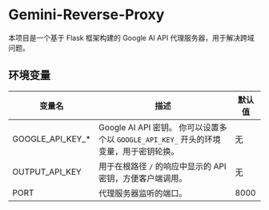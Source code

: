 # Gemini-Reverse-Proxy
本项目是一个基于 Flask 框架构建的 Google AI API 代理服务器，用于解决跨域问题。

## 环境变量

| 变量名           | 描述                                                                                                 | 默认值 |
| --------------- | ---------------------------------------------------------------------------------------------------- | ----- |
| GOOGLE_API_KEY_* | Google AI API 密钥。 你可以设置多个以 `GOOGLE_API_KEY_` 开头的环境变量，用于密钥轮换。                                          | 无    |
| OUTPUT_API_KEY   | 用于在根路径 `/` 的响应中显示的 API 密钥，方便客户端调用。                                                        | 无    |
| PORT            | 代理服务器监听的端口。                                                                                              | 8000  |
